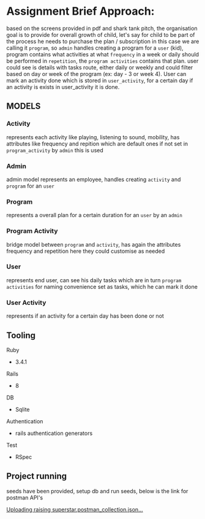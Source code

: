 # Assignment Brief Approach:
based on the screens provided in pdf and shark tank pitch, the organisation goal is to provide for overall growth of child, let's say for child to be part of the process he needs to purchase the plan / subscription in this case we are calling it `program`, so `admin` handles creating a program for a `user` (kid), program contains what activities at what `frequency` in a week or daily should be performed in `repetition`, the `program activities` contains that plan. user could see is details with tasks route, either daily or weekly and could filter based on day or week of the program (ex: day - 3 or week 4). User can mark an activity done which is stored in `user_activity`, for a certain day if an activity is exists in user_activity it is done.

## MODELS

### Activity
represents each activity like playing, listening to sound, mobility, has attributes like frequency and repition which are default ones if not set in `program_activity` by `admin` this is used

### Admin
admin model represents an employee, handles creating `activity` and `program` for an `user`

### Program
represents a overall plan for a certain duration for an `user` by an `admin`

### Program Activity
bridge model between `program` and `activity`, has again the attributes frequency and repetition here they could customise as needed

### User
represents end user, can see his daily tasks which are in turn `program activities` for naming convenience set as tasks, which he can mark it done

### User Activity
represents if an activity for a certain day has been done or not



## Tooling
Ruby
  - 3.4.1
    
Rails 
  - 8
    
DB
  - Sqlite
    
Authentication
-  rails authentication generators
  
Test
-  RSpec


## Project running
seeds have been provided, setup db and run seeds, below is the link for postman API's


[Uploading raising superstar.postman_collection.json…]()






